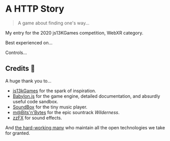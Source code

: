 # A HTTP Story

> A game about finding one's way...

My entry for the 2020 js13KGames competition, WebXR category.

Best experienced on...

Controls...

## Credits 🙏

A huge thank you to...

- [js13kGames](https://js13kgames.com/) for the spark of inspiration.
- [Babylon.js](https://www.babylonjs.com/) for the game engine, detailed
  documentation, and absurdly useful code sandbox.
- [SoundBox](https://sb.bitsnbites.eu/) for the tiny music player.
- [m@Bits'n'Bytes](https://github.com/kaizau/a-http-story) for the epic
  sountrack _Wilderness_.
- [zzFX](https://killedbyapixel.github.io/ZzFX/) for sound effects.

And [the hard-working many](https://xkcd.com/2347/) who maintain all the open
technologies we take for granted.

